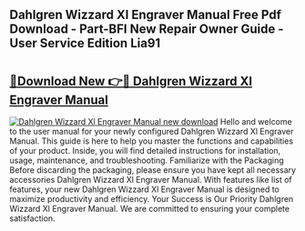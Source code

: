 ## Dahlgren Wizzard Xl Engraver Manual Free Pdf Download - Part-BFI New Repair Owner Guide - User Service Edition Lia91

# <h2><a href="http://bc84725.oget.top/?id=Dahlgren+Wizzard+Xl+Engraver+Manual">🔗Download New 👉🔴 Dahlgren Wizzard Xl Engraver Manual</a></h2>

[![Dahlgren Wizzard Xl Engraver Manual new download](https://i.imgur.com/5g1atiW.png)](http://bc84725.oget.top/?id=Dahlgren+Wizzard+Xl+Engraver+Manual)
Hello and welcome to the user manual for your newly configured Dahlgren Wizzard Xl Engraver Manual. This guide is here to help you master the functions and capabilities of your product. Inside, you will find detailed instructions for installation, usage, maintenance, and troubleshooting. Familiarize with the Packaging Before discarding the packaging, please ensure you have kept all necessary accessories Dahlgren Wizzard Xl Engraver Manual. With features like list of features, your new Dahlgren Wizzard Xl Engraver Manual is designed to maximize productivity and efficiency. Your Success is Our Priority Dahlgren Wizzard Xl Engraver Manual. We are committed to ensuring your complete satisfaction.
